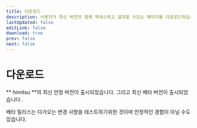 ```yaml
---
title: 다운로드
description: 사용자가 최신 버전의 앱에 액세스하고 설치할 수있는 페이지를 다운로드하십시오.
lastUpdated: false
editLink: false
download: true
prev: false
next: false
---
```


# 다운로드

** himitsu **의 최신 안정 버전이 출시되었습니다. **<ReleaseDate type="stable" />** 그리고 최신 베타 버전이 출시되었습니다 **<ReleaseDate type="beta" />**.

베타 릴리스는 다가오는 변경 사항을 테스트하기위한 것이며 안정적인 경험이 아닐 수도 있습니다.

<DownloadButtons />
<suspense>
<Changelog type="stable"/>
</suspense>